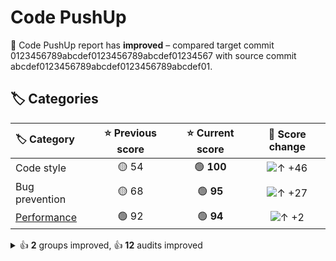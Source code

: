 # Code PushUp

🥳 Code PushUp report has **improved** – compared target commit 0123456789abcdef0123456789abcdef01234567 with source commit abcdef0123456789abcdef0123456789abcdef01.

## 🏷️ Categories

| 🏷️ Category                                                              | ⭐ Previous score | ⭐ Current score |                        🔄 Score change                         |
| :------------------------------------------------------------------------ | :--------------: | :-------------: | :------------------------------------------------------------: |
| Code style                                                                |      🟡 54       |   🟢 **100**    | ![↑ +46](https://img.shields.io/badge/%E2%86%91%20%2B46-green) |
| Bug prevention                                                            |      🟡 68       |    🟢 **95**    | ![↑ +27](https://img.shields.io/badge/%E2%86%91%20%2B27-green) |
| [Performance](https://developers.google.com/web/fundamentals/performance) |      🟢 92       |    🟢 **94**    |  ![↑ +2](https://img.shields.io/badge/%E2%86%91%20%2B2-green)  |

<details>
<summary>👍 <strong>2</strong> groups improved, 👍 <strong>12</strong> audits improved</summary>

## 🗃️ Groups

| 🔌 Plugin                                                          | 🗃️ Group                | ⭐ Previous score | ⭐ Current score |                        🔄 Score change                         |
| :----------------------------------------------------------------- | :----------------------- | :--------------: | :-------------: | :------------------------------------------------------------: |
| [ESLint](https://www.npmjs.com/package/@code-pushup/eslint-plugin) | Maximum lines limitation |      🟡 50       |   🟢 **100**    | ![↑ +50](https://img.shields.io/badge/%E2%86%91%20%2B50-green) |
| Lighthouse                                                         | Performance              |      🟢 92       |    🟢 **94**    |  ![↑ +2](https://img.shields.io/badge/%E2%86%91%20%2B2-green)  |

## 🛡️ Audits

| 🔌 Plugin                                                          | 🛡️ Audit                                                                                                                                            | 📏 Previous value | 📏 Current value |                                   🔄 Value change                                    |
| :----------------------------------------------------------------- | :--------------------------------------------------------------------------------------------------------------------------------------------------- | :---------------: | :--------------: | :----------------------------------------------------------------------------------: |
| [ESLint](https://www.npmjs.com/package/@code-pushup/eslint-plugin) | [Disallow variable declarations from shadowing variables declared in the outer scope](https://eslint.org/docs/latest/rules/no-shadow)                |   🟥 3 warnings   |  🟩 **passed**   | ![↓ −100 %](https://img.shields.io/badge/%E2%86%93%20%E2%88%92100%E2%80%89%25-green) |
| [ESLint](https://www.npmjs.com/package/@code-pushup/eslint-plugin) | [Require or disallow method and property shorthand syntax for object literals](https://eslint.org/docs/latest/rules/object-shorthand)                |   🟥 3 warnings   |  🟩 **passed**   | ![↓ −100 %](https://img.shields.io/badge/%E2%86%93%20%E2%88%92100%E2%80%89%25-green) |
| [ESLint](https://www.npmjs.com/package/@code-pushup/eslint-plugin) | [verifies the list of dependencies for Hooks like useEffect and similar](https://github.com/facebook/react/issues/14920)                             |   🟥 2 warnings   |  🟩 **passed**   | ![↓ −100 %](https://img.shields.io/badge/%E2%86%93%20%E2%88%92100%E2%80%89%25-green) |
| [ESLint](https://www.npmjs.com/package/@code-pushup/eslint-plugin) | [Disallow unused variables](https://eslint.org/docs/latest/rules/no-unused-vars)                                                                     |   🟥 1 warning    |  🟩 **passed**   | ![↓ −100 %](https://img.shields.io/badge/%E2%86%93%20%E2%88%92100%E2%80%89%25-green) |
| [ESLint](https://www.npmjs.com/package/@code-pushup/eslint-plugin) | [Require braces around arrow function bodies](https://eslint.org/docs/latest/rules/arrow-body-style)                                                 |   🟥 1 warning    |  🟩 **passed**   | ![↓ −100 %](https://img.shields.io/badge/%E2%86%93%20%E2%88%92100%E2%80%89%25-green) |
| [ESLint](https://www.npmjs.com/package/@code-pushup/eslint-plugin) | [Require the use of `===` and `!==`](https://eslint.org/docs/latest/rules/eqeqeq)                                                                    |   🟥 1 warning    |  🟩 **passed**   | ![↓ −100 %](https://img.shields.io/badge/%E2%86%93%20%E2%88%92100%E2%80%89%25-green) |
| [ESLint](https://www.npmjs.com/package/@code-pushup/eslint-plugin) | [Enforce a maximum number of lines of code in a function](https://eslint.org/docs/latest/rules/max-lines-per-function)                               |   🟥 1 warning    |  🟩 **passed**   | ![↓ −100 %](https://img.shields.io/badge/%E2%86%93%20%E2%88%92100%E2%80%89%25-green) |
| [ESLint](https://www.npmjs.com/package/@code-pushup/eslint-plugin) | [Require `const` declarations for variables that are never reassigned after declared](https://eslint.org/docs/latest/rules/prefer-const)             |   🟥 1 warning    |  🟩 **passed**   | ![↓ −100 %](https://img.shields.io/badge/%E2%86%93%20%E2%88%92100%E2%80%89%25-green) |
| [ESLint](https://www.npmjs.com/package/@code-pushup/eslint-plugin) | [Disallow missing `key` props in iterators/collection literals](https://github.com/jsx-eslint/eslint-plugin-react/tree/master/docs/rules/jsx-key.md) |   🟥 1 warning    |  🟩 **passed**   | ![↓ −100 %](https://img.shields.io/badge/%E2%86%93%20%E2%88%92100%E2%80%89%25-green) |
| Lighthouse                                                         | [Largest Contentful Paint](https://developer.chrome.com/docs/lighthouse/performance/largest-contentful-paint/)                                       |     🟨 1.5 s      |   🟨 **1.4 s**   | ![↓ −8.2 %](https://img.shields.io/badge/%E2%86%93%20%E2%88%928.2%E2%80%89%25-green) |
| Lighthouse                                                         | [First Contentful Paint](https://developer.chrome.com/docs/lighthouse/performance/first-contentful-paint/)                                           |     🟨 1.2 s      |   🟨 **1.1 s**   | ![↓ −3.6 %](https://img.shields.io/badge/%E2%86%93%20%E2%88%923.6%E2%80%89%25-green) |
| Lighthouse                                                         | [Speed Index](https://developer.chrome.com/docs/lighthouse/performance/speed-index/)                                                                 |     🟩 1.2 s      |   🟩 **1.1 s**   | ![↓ −3.6 %](https://img.shields.io/badge/%E2%86%93%20%E2%88%923.6%E2%80%89%25-green) |

41 other audits are unchanged.

</details>
